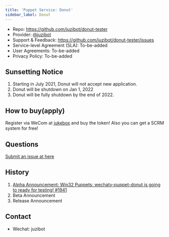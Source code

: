 ```yaml
---
title: 'Puppet Service: Donut'
sidebar_label: Donut
---
```


- Repo: <https://github.com/juzibot/donut-tester>
- Provider: [@juzibot](https://github.com/juzibot)
- Support & Feedback: <https://github.com/juzibot/donut-tester/issues>
- Service-level Agreement (SLA): To-be-added
- User Agreements: To-be-added
- Privacy Policy: To-be-added

## Sunsetting Notice

1. Starting in July 2021, Donut will not accept new application.
1. Donut will be shutdown on Jan 1, 2022
1. Donut will be fully shutdown by the end of 2022.

## How to buy(apply)

Register via WeCom at [jukebox](https://qiwei.juzibot.com/user/login?isWechaty=true) and buy the token! Also you can get a SCRM system for free!

## Questions

[Submit an issue at here](https://github.com/wechaty/puppet-service-providers/issues/new?assignees=windmemory&labels=donut&template=donut.md&title=Donut%3A+)

## History

1. [Alpha Announcement: Win32 Puppets: wechaty-puppet-donut is going to ready for testing! #1941](https://github.com/wechaty/wechaty/issues/1941)
1. Beta Announcement
1. Release Announcement

## Contact

- Wechat: juzibot
